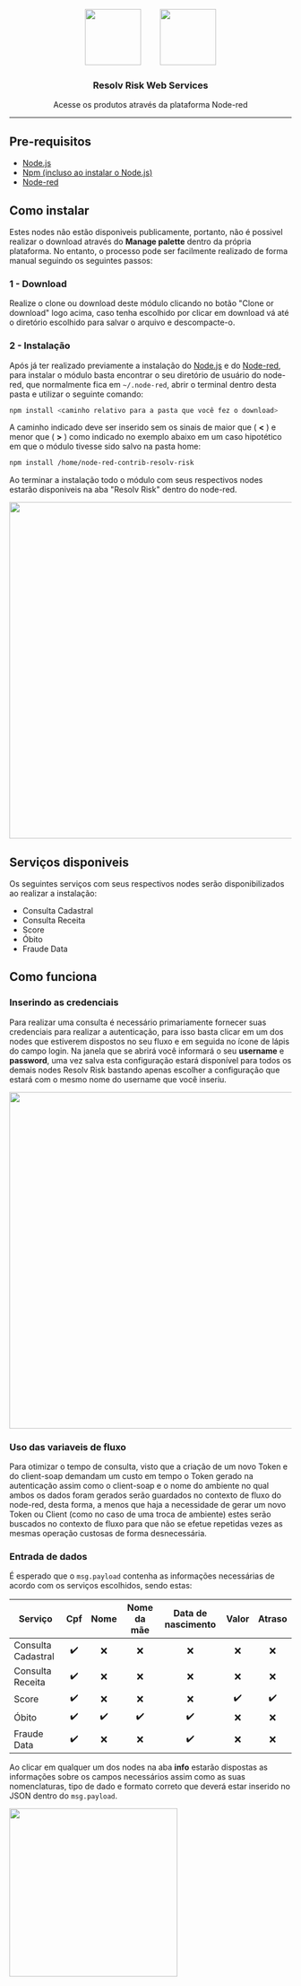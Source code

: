 <p align="center">
  <img style="margin-right: 30px;" src="https://raw.githubusercontent.com/diglopes/node-red-contrib-resolv-risk/master/docs/resolv-risk-logo.png" width="100" />
  <img src="https://raw.githubusercontent.com/diglopes/node-red-contrib-resolv-risk/master/docs/node-red-logo.png" width="100" />
  <h3 align="center">Resolv Risk Web Services</h3>
  <p align="center">Acesse os produtos através da plataforma Node-red</p>
</p>

<hr/>

## Pre-requisitos

- [Node.js](https://nodejs.org/en/download/)
- [Npm (incluso ao instalar o Node.js)](https://www.npmjs.com)
- [Node-red](https://nodered.org/docs/getting-started/local#installing-with-npm)

## Como instalar

Estes nodes não estão disponiveis publicamente, portanto, não é possivel realizar o download através do <b>Manage palette</b> dentro da própria plataforma. No entanto, o processo pode ser facilmente realizado de forma manual seguindo os seguintes passos:

### 1 - Download

Realize o clone ou download deste módulo clicando no botão "Clone or download" logo acima, caso tenha escolhido por clicar em download vá até o diretório escolhido para salvar o arquivo e descompacte-o.

### 2 - Instalação

Após já ter realizado previamente a instalação do [Node.js](https://nodejs.org/en/download/) e do [Node-red](https://nodered.org/docs/getting-started/local#installing-with-npm), para instalar o módulo basta encontrar o seu diretório de usuário do node-red, que normalmente fica em  ```~/.node-red```, abrir o terminal dentro desta pasta e utilizar o seguinte comando:

```bash
npm install <caminho relativo para a pasta que você fez o download>
```
A caminho indicado deve ser inserido sem os sinais de maior que ( <b><</b> ) e menor que ( <b>></b> ) como indicado no  exemplo abaixo em um caso hipotético em que o módulo tivesse sido salvo na pasta home:

```bash
npm install /home/node-red-contrib-resolv-risk
```

Ao terminar a instalação todo o módulo com seus respectivos nodes estarão disponiveis na aba "Resolv Risk" dentro do node-red.
<p>
<img src="https://raw.githubusercontent.com/diglopes/node-red-contrib-resolv-risk/master/docs/resolv-risk-tab.png" width="600" />
</p>

## Serviços disponiveis

Os seguintes serviços com seus respectivos nodes serão disponibilizados ao realizar a instalação:

- Consulta Cadastral
- Consulta Receita
- Score
- Óbito
- Fraude Data

## Como funciona

### Inserindo as credenciais

Para realizar uma consulta é necessário primariamente fornecer suas credenciais para realizar a autenticação, para isso basta clicar em um dos nodes que estiverem dispostos no seu fluxo e em seguida no ícone de lápis do campo login. Na janela que se abrirá você informará o seu <b>username</b> e <b>password</b>, uma vez salva esta configuração estará disponível para todos os demais nodes Resolv Risk bastando apenas escolher a configuração que estará com o mesmo nome do username que você inseriu.

<p>
<img src="https://raw.githubusercontent.com/diglopes/node-red-contrib-resolv-risk/master/docs/credentials-insert.gif" width="600" />
</p>

### Uso das variaveis de fluxo

Para otimizar o tempo de consulta, visto que a criação de um novo Token e do client-soap demandam um custo em tempo o Token gerado na autenticação assim como o client-soap e o nome do ambiente no qual ambos os dados foram gerados serão guardados no contexto de fluxo do node-red, desta forma, a menos que haja a necessidade de gerar um novo Token ou Client (como no caso de uma troca de ambiente) estes serão  buscados no contexto de fluxo para que não se efetue repetidas vezes as mesmas operação custosas de forma desnecessária.

### Entrada de dados

É esperado que o ```msg.payload``` contenha as informações necessárias de acordo com os serviços escolhidos, sendo estas:

| Serviço            | Cpf | Nome | Nome da mãe | Data de nascimento | Valor | Atraso |
| -------------------|:---:|:----:|:-----------:|:------------------:|:-----:|:------:|
| Consulta Cadastral | ✔️  |  ❌  |      ❌     |         ❌         |  ❌   |  ❌   |
| Consulta Receita   | ✔️  |  ❌  |      ❌     |         ❌         |  ❌   |  ❌   |
| Score              | ✔️  |  ❌  |      ❌     |         ❌         |  ✔️   |  ✔️   |
| Óbito              | ✔️  |  ✔️  |      ✔️     |         ✔️         |  ❌   |  ❌   |
| Fraude Data        | ✔️  |  ❌  |      ❌     |         ✔️         |  ❌   |  ❌   |

Ao clicar em qualquer um dos nodes na aba <b>info</b> estarão dispostas as informações sobre os campos necessários assim como as suas nomenclaturas, tipo de dado e formato correto que deverá estar inserido no JSON dentro do ```msg.payload```.

<p>
<img src="https://raw.githubusercontent.com/diglopes/node-red-contrib-resolv-risk/master/docs/node-help.png" width="300" />
</p>